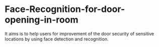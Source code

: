 # Face-Recognition-for-door-opening-in-room
It  aims is to help users for improvement of the door security of sensitive locations by using face detection and recognition.

